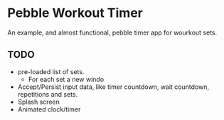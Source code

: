 # Pebble Workout Timer

An example, and almost functional, pebble timer app for wourkout sets.


## TODO
* pre-loaded list of sets.
  *  For each set a new windo
* Accept/Persist input data, like timer countdown, wait countdown, repetitions and sets.
* Splash screen
* Animated clock/timer
